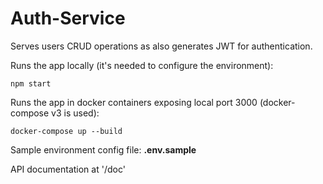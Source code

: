 # Auth-Service
Serves users CRUD operations as also generates JWT for authentication.

Runs the app locally (it's needed to configure the environment):

    npm start

Runs the app in docker containers exposing local port 3000 (docker-compose v3 is used):

    docker-compose up --build

Sample environment config file: **.env.sample**

API documentation at '/doc'

